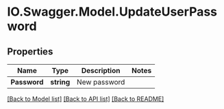 # IO.Swagger.Model.UpdateUserPassword
## Properties

Name | Type | Description | Notes
------------ | ------------- | ------------- | -------------
**Password** | **string** | New password | 

[[Back to Model list]](../README.md#documentation-for-models) [[Back to API list]](../README.md#documentation-for-api-endpoints) [[Back to README]](../README.md)

